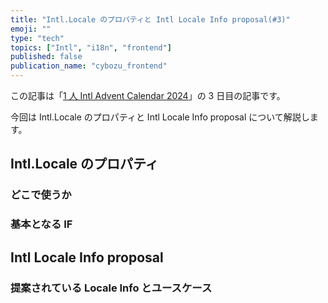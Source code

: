 ```yaml
---
title: "Intl.Locale のプロパティと Intl Locale Info proposal(#3)"
emoji: ""
type: "tech"
topics: ["Intl", "i18n", "frontend"]
published: false
publication_name: "cybozu_frontend"
---
```


この記事は「[1 人 Intl Advent Calendar 2024](https://adventar.org/calendars/10555)」の 3 日目の記事です。

今回は Intl.Locale のプロパティと Intl Locale Info proposal について解説します。

## Intl.Locale のプロパティ

### どこで使うか

### 基本となる IF

## Intl Locale Info proposal

### 提案されている Locale Info とユースケース
